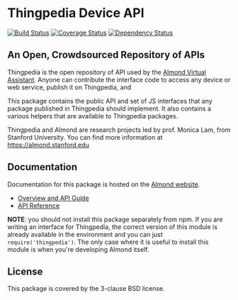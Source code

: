 # Thingpedia Device API

[![Build Status](https://travis-ci.org/Stanford-Mobisocial-IoT-Lab/thingpedia-api.svg?branch=master)](https://travis-ci.org/Stanford-Mobisocial-IoT-Lab/thingpedia-api) [![Coverage Status](https://coveralls.io/repos/github/Stanford-Mobisocial-IoT-Lab/thingpedia-api/badge.svg?branch=master)](https://coveralls.io/github/Stanford-Mobisocial-IoT-Lab/thingpedia-api?branch=master) [![Dependency Status](https://david-dm.org/Stanford-Mobisocial-IoT-Lab/thingpedia-api/status.svg)](https://david-dm.org/Stanford-Mobisocial-IoT-Lab/thingpedia-api)

## An Open, Crowdsourced Repository of APIs

Thingpedia is the open repository of API used by the [Almond Virtual Assistant](https://almond.stanford.edu).
Anyone can contribute the interface code to access any device or web service, publish it on Thingpedia, and 

This package contains the public API and set of JS interfaces
that any package published in Thingpedia should implement.
It also contains a various helpers that are available to Thingpedia packages.

Thingpedia and Almond are research projects led by prof. Monica Lam,
from Stanford University.  You can find more information at
<https://almond.stanford.edu>

## Documentation

Documentation for this package is hosted on the [Almond website](https://almond.stanford.edu/thingpedia/developers).

 * [Overview and API Guide](https://almond.stanford.edu/thingpedia/developers/thingpedia-device-intro.md)
 * [API Reference](https://almond.stanford.edu/thingpedia/developers/thingpedia-helpers.md)

**NOTE**: you should not install this package separately from npm. If you are writing
an interface for Thingpedia, the correct version of this module is already available
in the environment and you can just `require('thingpedia')`. The only case where it is
useful to install this module is when you're developing Almond itself.

## License

This package is covered by the 3-clause BSD license.
